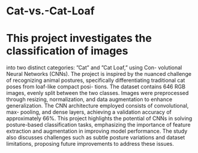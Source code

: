 # Cat-vs.-Cat-Loaf
# This project investigates the classification of images
into two distinct categories: ”Cat” and ”Cat Loaf,” using Con-
volutional Neural Networks (CNNs). The project is inspired by
the nuanced challenge of recognizing animal postures, specifically
differentiating traditional cat poses from loaf-like compact posi-
tions. The dataset contains 646 RGB images, evenly split between
the two classes. Images were preprocessed through resizing,
normalization, and data augmentation to enhance generalization.
The CNN architecture employed consists of convolutional, max-
pooling, and dense layers, achieving a validation accuracy of
approximately 66%. This project highlights the potential of CNNs
in solving posture-based classification tasks, emphasizing the
importance of feature extraction and augmentation in improving
model performance. The study also discusses challenges such
as subtle posture variations and dataset limitations, proposing
future improvements to address these issues.
